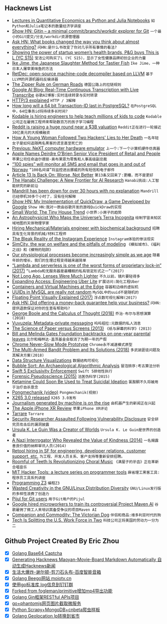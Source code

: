 ## Hacknews List


- [Lectures in Quantitative Economics as Python and Julia Notebooks](https://lectures.quantecon.org/)  `如Python和Julia笔记本的数量经济学讲座`
- [Show HN: Gitin – a minimal commit/branch/workdir explorer for Git](https://github.com/isacikgoz/gitin)  `一个最小的Git提交/分支/workdir资源管理器`
- [Ask HN: What books changed the way you think about almost everything?](item?id=19087418)  `问HN:是什么书改变了你对几乎所有事情的看法?`
- [Showing the power of startup women’s health brands, P&amp;G buys This is L (YC S15)](https://techcrunch.com/2019/02/05/showing-the-power-of-startup-womens-health-brands-pg-buys-this-is-l/)  `宝洁公司购买了L (YC S15)，显示了女性健康品牌初创企业的力量`
- [Ike Jime, the Japanese Slaughter Method for Tastier Fish](https://guide.michelin.com/sg/dining-out/what-is-ike-jime/news)  `Ike Jime，一种日本人屠宰美味鱼的方法`
- [RetDec: open-source machine-code decompiler based on LLVM](https://retdec.com/)  `基于LLVM的开源机器码反编译器`
- [The Zipper Rule on German Roads](https://www.ozy.com/immodest-proposal/german-roads-are-smarter-than-yours/60839)  `德国公路上的拉链规则`
- [Google AI Blog: Real-Time Continuous Transcription with Live Transcribe](https://ai.googleblog.com/2019/02/real-time-continuous-transcription-with.html)  `谷歌AI博客:实时连续转录与实时转录`
- [HTTP/3 explained](https://http3-explained.haxx.se/en/)  `HTTP / 3解释`
- [How long will a 64 bit Transaction-ID last in PostgreSQL?](https://andreas.scherbaum.la/blog/archives/970-How-long-will-a-64-bit-Transaction-ID-last-in-PostgreSQL.html)  `在PostgreSQL中，64位事务id将持续多长时间?`
- [Kodable is hiring engineers to help teach millions of kids to code](http://www.angel.co/kodable/jobs)  `Kodable公司正在雇佣工程师来帮助数百万的孩子学习编程`
- [Reddit is raising a huge round near a $3B valuation](https://techcrunch.com/2019/02/05/raiseit/)  `Reddit正在进行一轮接近30亿美元的大规模融资`
- [How A Young Woman Followed Two Hackers&#39; Lies to Her Death](https://www.buzzfeednews.com/article/josephbernstein/tomi-masters-down-the-rabbit-hole-i-go)  `一名年轻女子是如何追随两名黑客的谎言直至死亡的`
- [Previous: NeXT computer hardware emulator](http://previous.alternative-system.com/)  `上一个:下一个计算机硬件仿真器`
- [Apple Names Deirdre O’Brien Senior Vice President of Retail and People](https://www.apple.com/newsroom/2019/02/apple-names-deirdre-obrien-senior-vice-president-of-retail-and-people/)  `苹果公司任命迪尔德丽·奥布莱恩为零售和人事高级副总裁`
- [“100 spies” will monitor all SMS and email that goes in and out of Norway](https://translate.google.com/translate?sl=auto&amp;tl=en&amp;u=https%3A%2F%2Fwww.nettavisen.no%2Fnyheter%2F100-spioner-skal-overvake-alle-sms-er-og-e-poster-som-gar-inn-og-ut-av-norge%2F3423589246.html)  `“100名间谍”将监控进出挪威的所有短信和电子邮件`
- [Article 13 Is Back On: Worse, Not Better](https://juliareda.eu/2019/02/article-13-worse/)  `第13条又回来了:更糟，而不是更好`
- [The Hanabi Challenge: A New Frontier for AI Research](https://arxiv.org/abs/1902.00506)  `Hanabi挑战:人工智能研究的新前沿`
- [Mandrill has been down for over 30 hours with no explanation](https://twitter.com/teotwaki/status/1092624972252618754)  `Mandrill已经停机30多个小时了，没有任何解释`
- [Show HN: My Implementation of QuickDraw, a Game Developed by Google](https://github.com/vietnguyen91/QuickDraw)  `Show HN:我对一款由谷歌开发的游戏QuickDraw的实现`
- [Small World: The Tiny House Trend](https://believermag.com/small-world/)  `小世界:小房子的趋势`
- [An Astrophysicist Who Maps the Universe’s Terra Incognita](https://www.quantamagazine.org/priyamvada-natarajan-maps-the-invisible-universe-20190204/)  `绘制宇宙未知区域地图的天体物理学家`
- [Hiring Mechanical/Materials engineer with biochemical background](item?id=19084824)  `招聘具有生化背景的机械/材料工程师`
- [The Bleak Reality of the Instagram Experience](https://thewalrus.ca/the-bleak-reality-of-the-instagram-experience/)  `Instagram体验的惨淡现实`
- [SimCity, the war on welfare and the pitfalls of modeling](https://logicmag.io/06-model-metropolis/)  `《模拟城市》、《福利之战》和《模特的陷阱》`
- [Our physiological processes become increasingly simple as we age](http://nautil.us/issue/68/context/the-real-secret-of-youth-is-complexity-rp)  `随着年龄的增长，我们的生理过程变得越来越简单`
- [“Lambda and serverless is one of the worst forms of proprietary lock-in” (2017)](https://www.theregister.co.uk/2017/11/06/coreos_kubernetes_v_world/)  `“Lambda和无服务器是最糟糕的私有锁定形式之一”(2017)`
- [Not Long Ago, Lenses Were Much Lighter](https://photographylife.com/not-long-ago-lenses-were-much-lighter)  `不久以前，镜片要轻得多`
- [Expanding Access: Engineering Uber Lite](https://eng.uber.com/engineering-uber-lite/)  `扩展访问:简化工程Uber`
- [Containers and Virtual Machines at the Edge](https://blog.stackpath.com/introducing-containers-and-virtual-machines-at-the-edge)  `容器和边缘的虚拟机`
- [UUIDs in MySQL are really not random](https://blog.waleson.com/2019/02/uuids-in-mysql-are-really-not-random.html)  `MySQL中的uuid不是随机的`
- [Floating Point Visually Explained (2017)](http://fabiensanglard.net/floating_point_visually_explained/index.php)  `浮点数可视化解释(2017)`
- [Ask HN: Did offering a money-back guarantee help your business?](item?id=19085526)  `问HN:提供退款保证对你的生意有帮助吗?`
- [George Boole and the Calculus of Thought (2018)](https://www.3quarksdaily.com/3quarksdaily/2018/02/george-boole-and-the-calculus-of-thought-5.html)  `乔治·布尔与思想演算(2018)`
- [Vuvuzela: Metadata-private messaging](https://vuvuzela.io/getstarted)  `呜呜祖拉:元数据的私人消息`
- [The Science of Paper versus Screens (2013)](https://www.scientificamerican.com/article/reading-paper-screens/)  `《纸与屏幕的科学》(2013)`
- [Bill and Melinda Gates Foundation backtracks on one-year parental leaves](https://qz.com/work/1541822/the-bill-melinda-gates-foundation-is-backtracking-on-year-long-parental-leaves/)  `比尔和梅林达·盖茨基金会取消了为期一年的产假`
- [Chrome Never-Slow Mode Prototype](https://chromium-review.googlesource.com/c/chromium/src/&#43;/1265506)  `Chrome永不减速模式原型`
- [The Multi-Armed Bandit Problem and Its Solutions (2018)](https://lilianweng.github.io/lil-log/2018/01/23/the-multi-armed-bandit-problem-and-its-solutions.html)  `多武装匪徒问题及其解决方案(2018)`
- [Data Structure Visualizations](https://www.cs.usfca.edu/~galles/visualization/Algorithms.html)  `数据结构可视化`
- [Bubble Sort: An Archaeological Algorithmic Analysis](https://users.cs.duke.edu/~ola/bubble/bubble.html)  `冒泡排序:考古算法分析`
- [Swift 5 Exclusivity Enforcement](https://swift.org/blog/swift-5-exclusivity/)  `Swift 5排他性执行`
- [Forensic Pseudoscience (2015)](http://bostonreview.net/books-ideas/nathan-robinson-forensic-pseudoscience-criminal-justice)  `法医伪科学(2015)`
- [Ketamine Could Soon Be Used to Treat Suicidal Ideation](https://www.bloomberg.com/news/features/2019-02-05/ketamine-could-soon-be-used-to-treat-suicidal-ideation)  `氯胺酮不久将被用于治疗自杀意念`
- [Pongmechanik (video)](https://archive.org/details/NiklasRoyPongmechanik)  `Pongmechanik(视频)`
- [X265 3.0 released](https://bitbucket.org/multicoreware/x265/src/46b84ff665fd301e384328972d3d1312a8c74599/doc/reST/releasenotes.rst?at=default&amp;fileviewer=file-view-default)  `X265 3.0发布`
- [Journalism generated by machine is on the rise](https://www.nytimes.com/2019/02/05/business/media/artificial-intelligence-journalism-robots.html)  `由机器产生的新闻正在兴起`
- [The Apple iPhone XR Review](https://www.anandtech.com/show/13912/the-apple-iphone-xr-review-brilliant-battery-life)  `苹果iPhone XR评论`
- [Tarrare](https://en.wikipedia.org/wiki/Tarrare)  `Tarrare`
- [Security Researcher Assaulted Following Vulnerability Disclosure](https://www.secjuice.com/security-researcher-assaulted-ice-atrient/)  `安全研究员攻击后的漏洞披露`
- [Ursula K. Le Guin Was a Creator of Worlds](https://www.neh.gov/article/ursula-k-le-guin-was-creator-worlds)  `Ursula K. Le Guin是世界的创造者`
- [A Nazi Interrogator Who Revealed the Value of Kindness (2014)](https://psmag.com/social-justice/nazi-interrogator-revealed-value-kindness-84747)  `一名揭露善良价值的纳粹审讯人员(2014)`
- [Retool hiring in SF for engineering, developer relations, customer support, etc.](item?id=19089624)  `为工程、开发人员关系、客户支持等重新安排招聘。`
- [Roomful of Teeth Is Revolutionizing Choral Music](https://www.newyorker.com/magazine/2019/02/11/roomful-of-teeth-is-revolutionizing-choral-music)  `《满屋子的牙齿》正在革新合唱音乐`
- [MIT Hacker Tools: a lecture series on programmer tools](https://hacker-tools.github.io/)  `麻省理工黑客工具:程序员工具系列讲座`
- [Programming Z3](https://theory.stanford.edu/~nikolaj/programmingz3.html)  `编程Z3`
- [Wasted Creativity in the GNU/Linux Distribution Diversity](https://write.as/text/wasted-creativity-in-the-gnu-linux-distribution-diversity)  `GNU/Linux发行版的多样性浪费了创造力`
- [Pijul for Git users](https://nest.pijul.com/tae/pijul-for-git-users)  `用于Git用户的Pijul`
- [Google hired microworkers to train its controversial Project Maven AI](https://www.theverge.com/2019/2/4/18211155/google-microworkers-maven-ai-train-pentagon-pay-salary)  `谷歌雇佣了微工人来培训其备受争议的项目Maven AI`
- [Companion and Commodity: The Victorian Dog](https://lareviewofbooks.org/article/companion-and-commodity-the-victorian-dog/)  `伴侣和商品:维多利亚时代的狗`
- [Tech Is Splitting the U.S. Work Force in Two](https://www.nytimes.com/2019/02/04/business/economy/productivity-inequality-wages.html)  `科技公司正将美国的劳动力一分为二`

## Github Project Created By Eric Zhou

- [x] [Golang Base64 Captcha](https://github.com/mojocn/base64Captcha)
- [x] [Generating Hacknews Maoyan-Movie-Board Markdown Automatically 自动生成Hacknews新闻](https://github.com/dejavuzhou/md-genie)
- [x] [生活大爆炸-谢尔顿-剪刀石头布-百度智能音箱](https://github.com/mojocn/dueros-bang-game)
- [x] [Golang Beego网站 mojotv.cn](https://github.com/mojocn/www.mojotv.cn)
- [x] [使用go标准库,log信息到钉钉群](https://github.com/mojocn/dooger)
- [x] [Forked from fogleman/primitive增加mp4导出功能](https://github.com/mojocn/primitive)
- [x] [Golang Gin框架RESTful APIs项目](https://github.com/JJJJJJJerk/ezier-golang-web-api-framework)
- [x] [go+phantomjs网页图片截取微服务](https://github.com/mojocn/screen_shot)
- [x] [Python Scrapy+MongoDB+cnbeta爬虫样板](https://github.com/mojocn/scrapy_mongodb_boilerplate_cnbeta)
- [x] [Golang Geolocation Ip转换到省市](https://github.com/mojocn/ip2location)